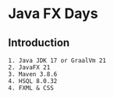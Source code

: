  # Java FX Days
  
## Introduction
    1. Java JDK 17 or GraalVm 21
    2. JavaFX 21
    3. Maven 3.8.6
    4. HSQL 8.0.32
    4. FXML & CSS